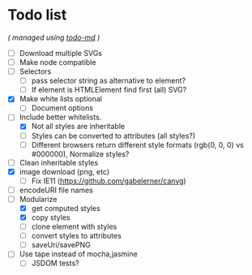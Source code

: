 # Todo list

_\( managed using [todo-md](https://github.com/Hypercubed/todo-md) \)_

- [ ] Download multiple SVGs
- [ ] Make node compatible
- [ ] Selectors
  - [ ] pass selector string as alternative to element?
  - [ ] If element is HTMLElement find first (all) SVG?
- [x] Make white lists optional
  - [ ] Document options
- [ ] Include better whitelists.
  - [x] Not all styles are inheritable
  - [ ] Styles can be converted to attributes (all styles?)
  - [ ] Different browsers return different style formats (rgb(0, 0, 0) vs \#000000), Normalize styles?
- [ ] Clean inheritable styles
- [x] image download (png, etc)
  - [ ] Fix IE11 (https://github.com/gabelerner/canvg)
- [ ] encodeURI file names
- [ ] Modularize
  - [x] get computed styles
  - [x] copy styles
  - [ ] clone element with styles
  - [ ] convert styles to attributes
  - [ ] saveUri/savePNG
- [ ] Use tape instead of mocha,jasmine
  - [ ] JSDOM tests?
